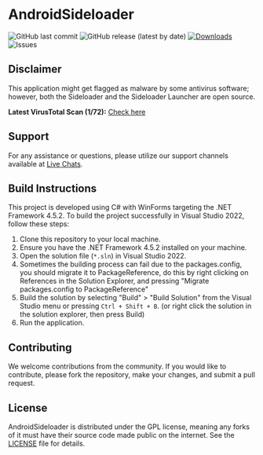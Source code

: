 # AndroidSideloader

![GitHub last commit](https://img.shields.io/github/last-commit/VRPirates/rookie)
![GitHub release (latest by date)](https://img.shields.io/github/v/release/VRPirates/rookie)
[![Downloads](https://img.shields.io/github/downloads/VRPirates/rookie/total.svg)](https://github.com/VRPirates/rookie/releases)
![Issues](https://img.shields.io/github/issues/VRPirates/rookie)

## Disclaimer
This application might get flagged as malware by some antivirus software; however, both the Sideloader and the Sideloader Launcher are open source.

**Latest VirusTotal Scan (1/72):** [Check here](https://www.virustotal.com/gui/file/dc3ed59057d508646a06a978c44ae72d473fd678129483ab186202046cbc713f)

## Support
For any assistance or questions, please utilize our support channels available at [Live Chats](https://vrpirates.wiki/en/general_information/live-chats).

## Build Instructions
This project is developed using C# with WinForms targeting the .NET Framework 4.5.2. To build the project successfully in Visual Studio 2022, follow these steps:

1. Clone this repository to your local machine.
2. Ensure you have the .NET Framework 4.5.2 installed on your machine.
3. Open the solution file (`*.sln`) in Visual Studio 2022.
4. Sometimes the building process can fail due to the packages.config, you should migrate it to PackageReference, do this by right clicking on References in the Solution Explorer, and pressing "Migrate packages.config to PackageReference"
5. Build the solution by selecting "Build" > "Build Solution" from the Visual Studio menu or pressing `Ctrl + Shift + B`. (or right click the solution in the solution explorer, then press Build)
6. Run the application.

## Contributing
We welcome contributions from the community. If you would like to contribute, please fork the repository, make your changes, and submit a pull request.

## License
AndroidSideloader is distributed under the GPL license, meaning any forks of it must have their source code made public on the internet. See the [LICENSE](LICENSE) file for details.
